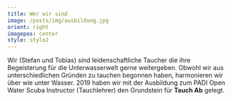 ```yaml
---
title: Wer wir sind
image: /posts/img/ausbildung.jpg
orient: right
imagepos: center
style: style2
---
```

Wir (Stefan und Tobias) sind leidenschaftliche Taucher die ihre Begeisterung für die Unterwasserwelt gerne weitergeben. 
Obwohl wir aus unterschiedlichen Gründen zu tauchen begonnen haben, harmonieren wir über wie unter Wasser. 2019 haben wir mit der Ausbildung zum PADI Open Water Scuba Instructor (Tauchlehrer) den Grundstein für **Tauch Ab** gelegt.
